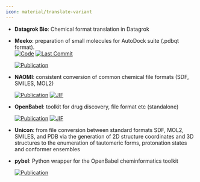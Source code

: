 ```yaml
---
icon: material/translate-variant
---
```





- **Datagrok Bio**: Chemical format translation in Datagrok  




- **Meeko**: preparation of small molecules for AutoDock suite (.pdbqt format).  
    [![Code](https://img.shields.io/github/stars/forlilab/Meeko?style=for-the-badge&logo=github)](https://github.com/forlilab/Meeko) 
    [![Last Commit](https://img.shields.io/github/last-commit/forlilab/Meeko?style=for-the-badge&logo=github)](https://github.com/forlilab/Meeko) 

    [![Publication](https://img.shields.io/badge/Publication-Citations:7-blue?style=for-the-badge&logo=bookstack)](https://doi.org/10.1017/qrd.2022.18) 



- **NAOMI**: consistent conversion of common chemical file formats (SDF, SMILES, MOL2)  

    [![Publication](https://img.shields.io/badge/Publication-Citations:54-blue?style=for-the-badge&logo=bookstack)](https://doi.org/10.1021/ci200324e) 
    [![JIF](https://img.shields.io/badge/Impact_Factor-5.60-purple?style=for-the-badge&logo=academia)](https://doi.org/10.1021/ci200324e)



- **OpenBabel**: toolkit for drug discovery, file format etc (standalone)  

    [![Publication](https://img.shields.io/badge/Publication-Citations:6757-blue?style=for-the-badge&logo=bookstack)](https://doi.org/10.1186/1758-2946-3-33) 
    [![JIF](https://img.shields.io/badge/Impact_Factor-7.10-purple?style=for-the-badge&logo=academia)](https://doi.org/10.1186/1758-2946-3-33)



- **Unicon**: from file conversion between standard formats SDF, MOL2, SMILES, and PDB via the generation of 2D structure coordinates and 3D structures to the enumeration of tautomeric forms, protonation states and conformer ensembles  




- **pybel**: Python wrapper for the OpenBabel cheminformatics toolkit  

    [![Publication](https://img.shields.io/badge/Publication-Citations:308-blue?style=for-the-badge&logo=bookstack)](https://doi.org/10.1186/1752-153X-2-5) 


